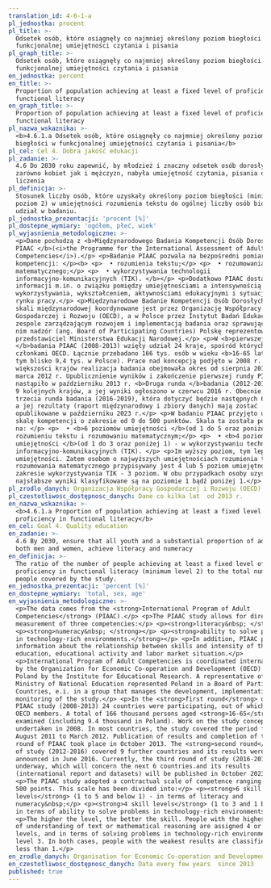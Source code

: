 ```yaml
---
translation_id: 4-6-1-a
pl_jednostka: procent
pl_title: >-
  Odsetek osób, które osiągnęły co najmniej określony poziom biegłości w
  funkcjonalnej umiejętności czytania i pisania
pl_graph_title: >-
  Odsetek osób, które osiągnęły co najmniej określony poziom biegłości w
  funkcjonalnej umiejętności czytania i pisania
en_jednostka: percent
en_title: >-
  Proportion of population achieving at least a fixed level of proficiency in
  functional literacy
en_graph_title: >-
  Proportion of population achieving at least a fixed level of proficiency in
  functional literacy
pl_nazwa_wskaznika: >-
  <b>4.6.1.a Odsetek osób, które osiągnęły co najmniej określony poziom
  biegłości w funkcjonalnej umiejętności czytania i pisania</b>
pl_cel: Cel 4. Dobra jakość edukacji
pl_zadanie: >-
  4.6 Do 2030 roku zapewnić, by młodzież i znaczny odsetek osób dorosłych,
  zarówno kobiet jak i mężczyzn, nabyła umiejętność czytania, pisania oraz
  liczenia
pl_definicja: >-
  Stosunek liczby osób, które uzyskały określony poziom biegłości (minimum
  poziom 2) w umiejętności rozumienia tekstu do ogólnej liczby osób biorących
  udział w badaniu.
pl_jednostka_prezentacji: 'procent [%]'
pl_dostepne_wymiary: 'ogółem, płeć, wiek'
pl_wyjasnienia_metodologiczne: >-
  <p>Dane pochodzą z <b>Międzynarodowego Badania Kompetencji Osób Dorosłych
  PIAAC </b>(<i>the Programme for the International Assessment of Adult
  Competencies</i>).</p> <p>Badanie PIAAC pozwala na bezpośredni pomiar trzech
  kompetencji: </p><b> <p>  • rozumienia tekstu;</p> <p>  • rozumowania
  matematycznego;</p> <p>  • wykorzystywania technologii
  informacyjno-komunikacyjnych (TIK). </b></p> <p>Dodatkowo PIAAC dostarcza
  informacji m.in. o związku pomiędzy umiejętnościami a intensywnością ich
  wykorzystywania, wykształceniem, aktywnościami edukacyjnymi i sytuacją na
  rynku pracy.</p> <p>Międzynarodowe Badanie Kompetencji Osób Dorosłych PIAAC w
  skali międzynarodowej koordynowane jest przez Organizację Współpracy
  Gospodarczej i Rozwoju (OECD), a w Polsce przez Instytut Badań Edukacyjnych. W
  zespole zarządzającym rozwojem i implementacją badania oraz sprawującym nad
  nim nadzór (ang. Board of Participating Countries) Polskę reprezentował
  przedstawiciel Ministerstwa Edukacji Narodowej.</p> <p>W <b>pierwszej rundzie
  </b>badania PIAAC (2008-2013) wzięły udział 24 kraje, spośród których 22 są
  członkami OECD. Łącznie przebadano 166 tys. osób w wieku <b>16-65 lat </b>(w
  tym blisko 9,4 tys. w Polsce). Prace nad koncepcją podjęto w 2008 r. W
  większości krajów realizacja badania obejmowała okres od sierpnia 2011 r. do
  marca 2012 r. Upublicznienie wyników i zakończenie pierwszej rundy PIAAC
  nastąpiło w październiku 2013 r. <b>Druga runda </b>badania (2012-2016) objęła
  9 kolejnych krajów, a jej wyniki ogłoszono w czerwcu 2016 r. Obecnie trwa
  trzecia runda badania (2016-2019), która dotyczyć będzie następnych 6 krajów,
  a jej rezultaty (raport międzynarodowy i zbiory danych) mają zostać
  opublikowane w październiku 2023 r.</p> <p>W badaniu PIAAC przyjęto umowną
  skalę kompetencji o zakresie od 0 do 500 punktów. Skala ta została podzielona
  na: </p> <p>  • <b>6 poziomów umiejętności </b>(od 1 do 5 oraz poniżej 1) - w
  rozumieniu tekstu i rozumowaniu matematycznym;</p> <p>  • <b>4 poziomy
  umiejętności </b>(od 1 do 3 oraz poniżej 1) - w wykorzystywaniu technologii
  informacyjno-komunikacyjnych (TIK). </p> <p>Im wyższy poziom, tym lepsze
  umiejętności. Zatem osobom o najwyższych umiejętnościach rozumienia tekstu lub
  rozumowania matematycznego przypisywany jest 4 lub 5 poziom umiejętności, a w
  zakresie wykorzystywania TIK - 3 poziom. W obu przypadkach osoby uzyskujące
  najsłabsze wyniki klasyfikowane są na poziomie 1 bądź poniżej 1.</p>
pl_zrodlo_danych: Organizacja Współpracy Gospodarczej i Rozwoju (OECD)
pl_czestotliwosc_dostępnosc_danych: Dane co kilka lat  od 2013 r.
en_nazwa_wskaznika: >-
  <b>4.6.1.a Proportion of population achieving at least a fixed level of
  proficiency in functional literacy</b>
en_cel: Goal 4. Quality education
en_zadanie: >-
  4.6 By 2030, ensure that all youth and a substantial proportion of adults,
  both men and women, achieve literacy and numeracy
en_definicja: >-
  The ratio of the number of people achieving at least a fixed level of
  proficiency in functional literacy (minimum level 2) to the total number of
  people covered by the study.
en_jednostka_prezentacji: 'percent [%]'
en_dostepne_wymiary: 'total, sex, age'
en_wyjasnienia_metodologiczne: >-
  <p>The data comes from the <strong>International Program of Adult
  Competencies</strong> (PIAAC).</p> <p>The PIAAC study allows for directly
  measurement of three competencies:</p> <p><strong>literacy&nbsp; </strong></p>
  <p><strong>numeracy&nbsp; </strong></p> <p><strong>ability to solve problems
  in technology-rich environments.</strong></p> <p>In addition, PIAAC provides
  information about the relationship between skills and intensity of their use,
  education, educational activity and labor market situation.</p>
  <p>International Program of Adult Competencies is coordinated internationally
  by the Organization for Economic Co-operation and Development (OECD) and in
  Poland by the Institute for Educational Research. A representative of the
  Ministry of National Education represented Poland in a Board of Participating
  Countries, e.i. in a group that manages the development, implementation and
  monitoring of the study.</p> <p>In the <strong>first round</strong> of the
  PIAAC study (2008-2013) 24 countries were participating, out of which 22 are
  OECD members. A total of 166 thousand persons aged <strong>16-65</strong> were
  examined (including 9.4 thousand in Poland). Work on the study concept was
  undertaken in 2008. In most countries, the study covered the period from
  August 2011 to March 2012. Publication of results and completion of the first
  round of PIAAC took place in October 2013. The <strong>second round</strong>
  of study (2012-2016) covered 9 further countries and its results were
  announced in June 2016. Currently, the third round of study (2016-2019) is
  underway, which will concern the next 6 countries.and its results
  (international report and datasets) will be published in October 2023.</p>
  <p>The PIAAC study adopted a contractual scale of competence ranging from 0 to
  500 points. This scale has been divided into:</p> <p><strong>6 skill
  levels</strong> (1 to 5 and below 1) - in terms of literacy and
  numeracy&nbsp;</p> <p><strong>4 skill levels</strong> (1 to 3 and 1 below) -
  in terms of ability to solve problems in technology-rich environments.</p>
  <p>The higher the level, the better the skill. People with the highest level
  of understanding of text or mathematical reasoning are assigned 4 or 5 skill
  levels, and in terms of solving problems in technology-rich environments -
  level 3. In both cases, people with the weakest results are classified as 1 or
  less than 1.</p>
en_zrodlo_danych: Organisation for Economic Co-operation and Development
en_czestotliwosc_dostępnosc_danych: Data every few years  since 2013
published: true
---
```

